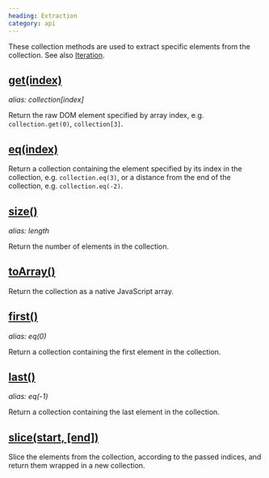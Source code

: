 ```yaml
--- 
heading: Extraction
category: api
---
```


These collection methods are used to extract specific elements from the collection. See also [Iteration](/api/#iteration).

## [get(index)](/api/get/)
_alias: collection\[index\]_

Return the raw DOM element specified by array index, e.g. `collection.get(0)`, `collection[3]`.

## [eq(index)](/api/eq/)

Return a collection containing the element specified by its index in the collection, e.g. `collection.eq(3)`, or a distance from the end of the collection, e.g. `collection.eq(-2)`.

## [size()](/api/size/)
_alias: length_

Return the number of elements in the collection.

## [toArray()](/api/toArray/)

Return the collection as a native JavaScript array.

## [first()](/api/first/)
_alias: eq(0)_

Return a collection containing the first element in the collection.

## [last()](/api/last/)
_alias: eq(-1)_

Return a collection containing the last element in the collection.

## [slice(start, \[end\])](/api/slice/)

Slice the elements from the collection, according to the passed indices, and return them wrapped in a new collection.
